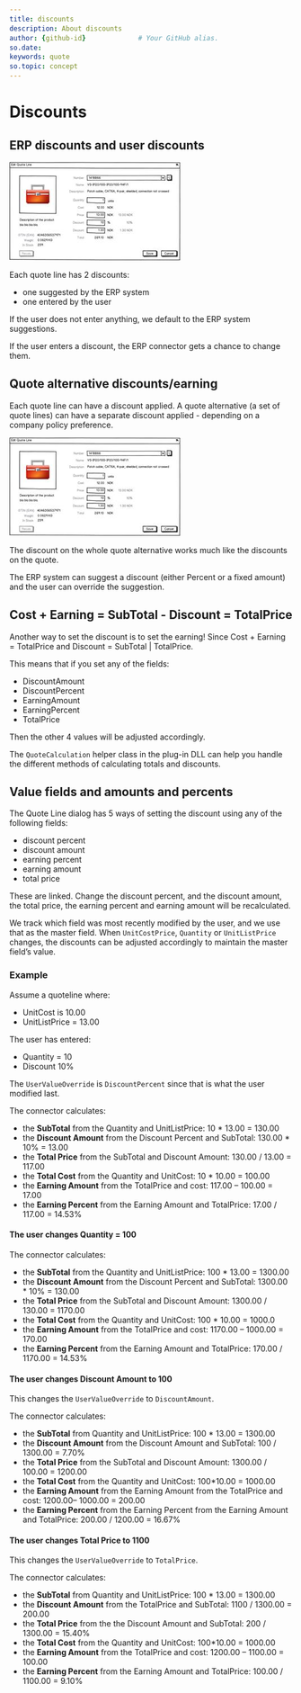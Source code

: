 ```yaml
---
title: discounts       
description: About discounts
author: {github-id}             # Your GitHub alias.
so.date:
keywords: quote
so.topic: concept
---
```


# Discounts

## ERP discounts and user discounts

![36][img2]

Each quote line has 2 discounts:

* one suggested by the ERP system
* one entered by the user

If the user does not enter anything, we default to the ERP system suggestions.

If the user enters a discount, the ERP connector gets a chance to change them.

## Quote alternative discounts/earning

Each quote line can have a discount applied. A quote alternative (a set of quote lines) can have a separate discount applied - depending on a company policy preference.

![28][img2]

The discount on the whole quote alternative works much like the discounts on the quote.

The ERP system can suggest a discount (either Percent or a fixed amount) and the user can override the suggestion.

## Cost + Earning = SubTotal - Discount = TotalPrice

Another way to set the discount is to set the earning! Since Cost + Earning = TotalPrice and Discount = SubTotal | TotalPrice.

This means that if you set any of the fields:

* DiscountAmount
* DiscountPercent
* EarningAmount
* EarningPercent
* TotalPrice

Then the other 4 values will be adjusted accordingly.

The `QuoteCalculation` helper class in the plug-in DLL can help you handle the different methods of calculating totals and discounts.

## Value fields and amounts and percents

The Quote Line dialog has 5 ways of setting the discount using any of the following fields:

* discount percent
* discount amount
* earning percent
* earning amount
* total price

These are linked. Change the discount percent, and the discount amount, the total price, the earning percent and earning amount will be recalculated.

We track which field was most recently modified by the user, and we use that as the master field. When `UnitCostPrice`, `Quantity` or `UnitListPrice` changes, the discounts can be adjusted accordingly to maintain the master field’s value.

### Example

Assume a quoteline where:

* UnitCost is 10.00
* UnitListPrice = 13.00

The user has entered:

* Quantity = 10
* Discount 10%

The `UserValueOverride` is `DiscountPercent` since that is what the user modified last.

The connector calculates:

* the **SubTotal** from the Quantity and UnitListPrice: 10 * 13.00 = 130.00
* the **Discount Amount** from the Discount Percent and SubTotal: 130.00 * 10% = 13.00
* the **Total Price** from the SubTotal and Discount Amount: 130.00 / 13.00 = 117.00
* the **Total Cost** from the Quantity and UnitCost: 10 * 10.00 = 100.00
* the **Earning Amount** from the TotalPrice and cost:  117.00 – 100.00 = 17.00
* the **Earning Percent** from the Earning Amount and TotalPrice:  17.00 / 117.00 = 14.53%

#### The user changes Quantity = 100

The connector calculates:

* the **SubTotal** from the Quantity and UnitListPrice: 100 * 13.00 = 1300.00
* the **Discount Amount** from the Discount Percent and SubTotal: 1300.00 * 10% = 130.00
* the **Total Price** from the SubTotal and Discount Amount: 1300.00 / 130.00 = 1170.00
* the **Total Cost** from the Quantity and UnitCost: 100 * 10.00 = 1000.0
* the **Earning Amount** from the TotalPrice and cost:  1170.00 – 1000.00 = 170.00
* the **Earning Percent** from the Earning Amount and TotalPrice: 170.00 / 1170.00 = 14.53%

#### The user changes **Discount Amount** to 100

This changes the `UserValueOverride` to `DiscountAmount`.

The connector calculates:

* the **SubTotal** from Quantity and UnitListPrice: 100 * 13.00 = 1300.00
* the **Discount Amount** from the Discount Amount and SubTotal: 100 / 1300.00 = 7.70%
* the **Total Price** from the SubTotal and Discount Amount:  1300.00 / 100.00 = 1200.00
* the **Total Cost** from the Quantity and UnitCost:  100*10.00 = 1000.00
* the **Earning Amount** from the Earning Amount from the TotalPrice and cost: 1200.00– 1000.00 = 200.00
* the **Earning Percent** from the Earning Percent from the Earning Amount and TotalPrice:  200.00 / 1200.00 = 16.67%

#### The user changes Total Price to 1100

This changes the `UserValueOverride` to `TotalPrice`.

The connector calculates:

* the **SubTotal** from Quantity and UnitListPrice: 100 * 13.00 = 1300.00
* the **Discount Amount** from the TotalPrice and SubTotal: 1100 / 1300.00 = 200.00
* the **Total Price** from the the Discount Amount and SubTotal: 200 / 1300.00 = 15.40%
* the **Total Cost** from the Quantity and UnitCost: 100*10.00 = 1000.00
* the **Earning Amount** from the TotalPrice and cost: 1200.00 – 1100.00 = 100.00
* the **Earning Percent** from the Earning Amount and TotalPrice:  100.00 / 1100.00 = 9.10%

<!-- Referenced images -->
[img1]: media/image028.png
[img2]: media/image036.jpg
